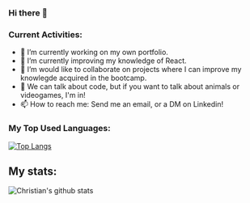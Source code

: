 ### Hi there 👋

<!--
**Christian-Ares/Christian-Ares** is a ✨ _special_ ✨ repository because its `README.md` (this file) appears on your GitHub profile. -->

### Current Activities:

- 🔭 I’m currently working on my own portfolio.
- 🌱 I’m currently improving my knowledge of React.
- 👯 I’m would like to collaborate on projects where I can improve my knowlegde acquired in the bootcamp.
- 💬 We can talk about code, but if you want to talk about animals or videogames, I'm in! 
- 📫 How to reach me: Send me an email, or a DM on Linkedin!

### My Top Used Languages:
[![Top Langs](https://github-readme-stats.vercel.app/api/top-langs/?username=Christian-Ares)](https://github.com/Christian-Ares/github-readme-stats)

## My stats: 

![Christian's github stats](https://github-readme-stats.vercel.app/api?username=Christian-Ares&show_icons=true&theme=gotham)

